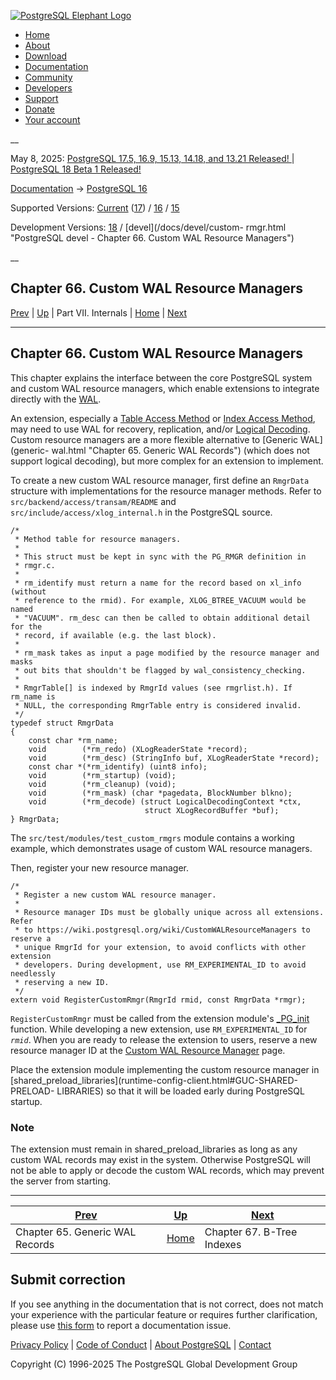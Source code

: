 [ ![PostgreSQL Elephant Logo](/media/img/about/press/elephant.png) ](/)

  * [Home](/ "Home")
  * [About](/about/ "About")
  * [Download](/download/ "Download")
  * [Documentation](/docs/ "Documentation")
  * [Community](/community/ "Community")
  * [Developers](/developer/ "Developers")
  * [Support](/support/ "Support")
  * [Donate](/about/donate/ "Donate")
  * [Your account](/account/ "Your account")

__

May 8, 2025: [ PostgreSQL 17.5, 16.9, 15.13, 14.18, and 13.21 Released! ](/about/news/postgresql-175-169-1513-1418-and-1321-released-3072/) | [ PostgreSQL 18 Beta 1 Released! ](/about/news/postgresql-18-beta-1-released-3070/)

[Documentation](/docs/ "Documentation") -> [PostgreSQL
16](/docs/16/index.html)

Supported Versions: [Current](/docs/current/custom-rmgr.html "PostgreSQL 17 -
Chapter 66. Custom WAL Resource Managers") ([17](/docs/17/custom-rmgr.html
"PostgreSQL 17 - Chapter 66. Custom WAL Resource Managers")) /
[16](/docs/16/custom-rmgr.html "PostgreSQL 16 - Chapter 66. Custom WAL
Resource Managers") / [15](/docs/15/custom-rmgr.html "PostgreSQL 15 -
Chapter 66. Custom WAL Resource Managers")

Development Versions: [18](/docs/18/custom-rmgr.html "PostgreSQL 18 -
Chapter 66. Custom WAL Resource Managers") / [devel](/docs/devel/custom-
rmgr.html "PostgreSQL devel - Chapter 66. Custom WAL Resource Managers")

__

Chapter 66. Custom WAL Resource Managers  
---  
[Prev](generic-wal.html "Chapter 65. Generic WAL Records")  | [Up](internals.html "Part VII. Internals") | Part VII. Internals | [Home](index.html "PostgreSQL 16.9 Documentation") |  [Next](btree.html "Chapter 67. B-Tree Indexes")  
  
* * *

## Chapter 66. Custom WAL Resource Managers

This chapter explains the interface between the core PostgreSQL system and
custom WAL resource managers, which enable extensions to integrate directly
with the [WAL](wal.html "Chapter 30. Reliability and the Write-Ahead Log").

An extension, especially a [Table Access Method](tableam.html
"Chapter 63. Table Access Method Interface Definition") or [Index Access
Method](indexam.html "Chapter 64. Index Access Method Interface Definition"),
may need to use WAL for recovery, replication, and/or [Logical
Decoding](logicaldecoding.html "Chapter 49. Logical Decoding"). Custom
resource managers are a more flexible alternative to [Generic WAL](generic-
wal.html "Chapter 65. Generic WAL Records") (which does not support logical
decoding), but more complex for an extension to implement.

To create a new custom WAL resource manager, first define an `RmgrData`
structure with implementations for the resource manager methods. Refer to
`src/backend/access/transam/README` and `src/include/access/xlog_internal.h`
in the PostgreSQL source.

    
    
    /*
     * Method table for resource managers.
     *
     * This struct must be kept in sync with the PG_RMGR definition in
     * rmgr.c.
     *
     * rm_identify must return a name for the record based on xl_info (without
     * reference to the rmid). For example, XLOG_BTREE_VACUUM would be named
     * "VACUUM". rm_desc can then be called to obtain additional detail for the
     * record, if available (e.g. the last block).
     *
     * rm_mask takes as input a page modified by the resource manager and masks
     * out bits that shouldn't be flagged by wal_consistency_checking.
     *
     * RmgrTable[] is indexed by RmgrId values (see rmgrlist.h). If rm_name is
     * NULL, the corresponding RmgrTable entry is considered invalid.
     */
    typedef struct RmgrData
    {
        const char *rm_name;
        void        (*rm_redo) (XLogReaderState *record);
        void        (*rm_desc) (StringInfo buf, XLogReaderState *record);
        const char *(*rm_identify) (uint8 info);
        void        (*rm_startup) (void);
        void        (*rm_cleanup) (void);
        void        (*rm_mask) (char *pagedata, BlockNumber blkno);
        void        (*rm_decode) (struct LogicalDecodingContext *ctx,
                                  struct XLogRecordBuffer *buf);
    } RmgrData;
    

The `src/test/modules/test_custom_rmgrs` module contains a working example,
which demonstrates usage of custom WAL resource managers.

Then, register your new resource manager.

    
    
    /*
     * Register a new custom WAL resource manager.
     *
     * Resource manager IDs must be globally unique across all extensions. Refer
     * to https://wiki.postgresql.org/wiki/CustomWALResourceManagers to reserve a
     * unique RmgrId for your extension, to avoid conflicts with other extension
     * developers. During development, use RM_EXPERIMENTAL_ID to avoid needlessly
     * reserving a new ID.
     */
    extern void RegisterCustomRmgr(RmgrId rmid, const RmgrData *rmgr);
    

`RegisterCustomRmgr` must be called from the extension module's
[_PG_init](xfunc-c.html#XFUNC-C-DYNLOAD "38.10.1. Dynamic Loading") function.
While developing a new extension, use `RM_EXPERIMENTAL_ID` for _`rmid`_. When
you are ready to release the extension to users, reserve a new resource
manager ID at the [Custom WAL Resource
Manager](https://wiki.postgresql.org/wiki/CustomWALResourceManagers) page.

Place the extension module implementing the custom resource manager in
[shared_preload_libraries](runtime-config-client.html#GUC-SHARED-PRELOAD-
LIBRARIES) so that it will be loaded early during PostgreSQL startup.

### Note

The extension must remain in shared_preload_libraries as long as any custom
WAL records may exist in the system. Otherwise PostgreSQL will not be able to
apply or decode the custom WAL records, which may prevent the server from
starting.

* * *

[Prev](generic-wal.html "Chapter 65. Generic WAL Records")  | [Up](internals.html "Part VII. Internals") |  [Next](btree.html "Chapter 67. B-Tree Indexes")  
---|---|---  
Chapter 65. Generic WAL Records  | [Home](index.html "PostgreSQL 16.9 Documentation") |  Chapter 67. B-Tree Indexes  
  
## Submit correction

If you see anything in the documentation that is not correct, does not match
your experience with the particular feature or requires further clarification,
please use [this form](/account/comments/new/16/custom-rmgr.html/) to report a
documentation issue.

[Privacy Policy](/about/privacypolicy) | [Code of Conduct](/about/policies/coc/) | [About PostgreSQL](/about/) | [Contact](/about/contact/)  

Copyright (C) 1996-2025 The PostgreSQL Global Development Group

